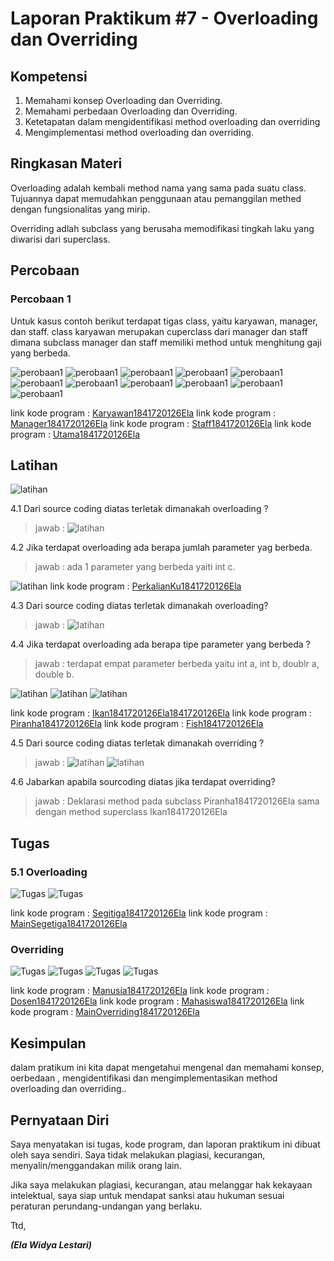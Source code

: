 # Laporan Praktikum #7 - Overloading dan Overriding

## Kompetensi

1. Memahami konsep Overloading dan Overriding.
2. Memahami perbedaan Overloading dan Overriding.
3. Ketetapatan dalam mengidentifikasi method overloading dan overriding
4. Mengimplementasi method overloading dan overriding.

## Ringkasan Materi

Overloading adalah kembali method nama yang sama pada suatu class. Tujuannya dapat memudahkan penggunaan atau pemanggilan methed dengan fungsionalitas yang mirip.

Overriding adlah subclass yang berusaha memodifikasi tingkah laku yang diwarisi dari superclass.
## Percobaan

### Percobaan 1

Untuk kasus contoh berikut terdapat tigas class, yaitu karyawan, manager, dan staff. class karyawan merupakan cuperclass dari manager dan staff dimana subclass manager dan staff memiliki method untuk menghitung gaji yang berbeda.


![perobaan1](img/percobaan1a.png)
![perobaan1](img/percobaan1b.png)
![perobaan1](img/percobaan1c.png)
![perobaan1](img/percobaan1d.png)
![perobaan1](img/percobaan1e.png)
![perobaan1](img/percobaan1f.png)
![perobaan1](img/percobaan1g.png)
![perobaan1](img/percobaan1h.png)
![perobaan1](img/percobaan1i.png)
![perobaan1](img/percobaan1j.png)
![perobaan1](img/percobaan1k.png)

link kode program : 
[Karyawan1841720126Ela](../../src/7_Overriding_dan_Overloading/Karyawan1841720126Ela.java)
link kode program : 
[Manager1841720126Ela](../../src/7_Overriding_dan_Overloading/Manager1841720126Ela.java)
link kode program : 
[Staff1841720126Ela](../../src/7_Overriding_dan_Overloading/Staff1841720126Ela.java)
link kode program : 
[Utama1841720126Ela](../../src/7_Overriding_dan_Overloading/Utama1841720126Ela.java)

## Latihan 

![latihan](img/latihan1.png)




4.1 Dari source coding diatas terletak dimanakah overloading ?
> jawab : 
![latihan](img/latihan1a.jpg)

4.2 Jika terdapat overloading ada berapa jumlah parameter yag berbeda.
> jawab : ada 1 parameter yang berbeda yaiti int c.



![latihan](img/latihan2.png)
link kode program : 
[PerkalianKu1841720126Ela](../../src/7_Overriding_dan_Overloading/PerkalianKu1841720126Ela.java)


4.3 Dari source coding diatas terletak dimanakah overloading?
> jawab : 
![latihan](img/latihan2a.jpg)

4.4 Jika terdapat overloading ada berapa tipe parameter yang berbeda ?
> jawab : terdapat empat parameter berbeda yaitu int a, int b, doublr a, double b.

![latihan](img/latihan3a.png)
![latihan](img/latihan3b.png)
![latihan](img/latihan3c.png)

link kode program : 
[Ikan1841720126Ela1841720126Ela](../../src/7_Overriding_dan_Overloading/Ikan1841720126Ela1841720126Ela.java)
link kode program : 
[Piranha1841720126Ela](../../src/7_Overriding_dan_Overloading/Piranha1841720126Ela.java)
link kode program : 
[Fish1841720126Ela](../../src/7_Overriding_dan_Overloading/Fish1841720126Ela.java)

4.5 Dari source coding diatas terletak dimanakah overriding ? 
> jawab : 
![latihan](img/latihan3a.png)
![latihan](img/latihan3b.png)

4.6 Jabarkan apabila sourcoding diatas jika terdapat overriding? 
> jawab : Deklarasi method pada subclass Piranha1841720126Ela sama dengan method superclass Ikan1841720126Ela


## Tugas

### 5.1 Overloading

![Tugas](img/tugas1a.png)
![Tugas](img/tugas1b.png)

link kode program : 
[Segitiga1841720126Ela](../../src/7_Overriding_dan_Overloading/Segitiga1841720126Ela.java)
link kode program : 
[MainSegetiga1841720126Ela](../../src/7_Overriding_dan_Overloading/MainSegitiga1841720126Ela.java)


### Overriding
![Tugas](img/tugas2a.png)
![Tugas](img/tugas2b.png)
![Tugas](img/tugas2c.png)
![Tugas](img/tugas2d.png)

link kode program : 
[Manusia1841720126Ela](../../src/7_Overriding_dan_Overloading/Manusia1841720126Ela.java)
link kode program : 
[Dosen1841720126Ela](../../src/7_Overriding_dan_Overloading/Dosen1841720126Ela.java)
link kode program : 
[Mahasiswa1841720126Ela](../../src/7_Overriding_dan_Overloading/Mahasiswa1841720126Ela.java)
link kode program : 
[MainOverriding1841720126Ela](../../src/7_Overriding_dan_Overloading/MainOverriding1841720126Ela.java)




## Kesimpulan

dalam pratikum ini kita dapat mengetahui mengenal dan memahami konsep, oerbedaan , mengidentifikasi dan mengimplementasikan method overloading dan overriding..

## Pernyataan Diri

Saya menyatakan isi tugas, kode program, dan laporan praktikum ini dibuat oleh saya sendiri. Saya tidak melakukan plagiasi, kecurangan, menyalin/menggandakan milik orang lain.

Jika saya melakukan plagiasi, kecurangan, atau melanggar hak kekayaan intelektual, saya siap untuk mendapat sanksi atau hukuman sesuai peraturan perundang-undangan yang berlaku.

Ttd,

***(Ela Widya Lestari)***
